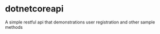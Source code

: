 # dotnetcoreapi
A simple restful api that demonstrations user registration and other sample methods
